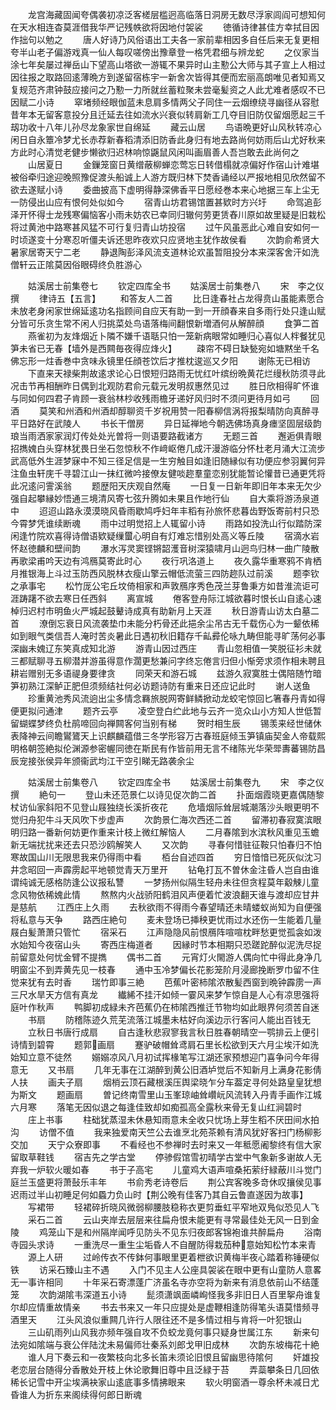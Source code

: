 <!-- { "loadSidebar": true } -->
　　龙宫海藏固闻夸偶袭初凉泛客槎层槛迥高临落日洞房无数尽浮家闾阎可想知何在天水相连杳莫涯借我华严记残帙欲将因地付袈裟
　　徳循诗律甚佳方幸拭目因作拙句以勉之
　　唐人好诗乃风俗语出工夫各一家前辈相因多自任后来无复更相夸半山老子偏游戏真一仙人每叹嗟傍出豫章登一格凭君细与辨龙蛇
　　之仪家当涂七年矣屡过禅岳山下望高山塔欲一游辄不果异时山主懃公大师与其子宣上人相过因往报之取路回逺薄晩方到遂留宿栋宇一新舍次皆得其便而宏丽高朗唯见者知焉又复规范齐肃钟鼓应接问之乃懃一力所就丝蓄粒聚未尝毫髪资之人此尤难者感叹不已因赋二小诗
　　窣堵频经眼伽蓝未息肩多情两父子同住一云烟缭绕寻幽径从容慰昔年本无留客意投分且迁延去往如流水兴衰似转肩新工几夺目旧防仅留烟愿起三千刼功收十八年儿孙尽龙象家世自绵延
　　藏云山居
　　鸟语晩更好山风秋转凉心闲日自永簟冷梦尤长赤荐新春稻清添旧防香此身归有地去路尚何妨雨后山尤好秋来方此时心清觉老健步懒欲归迟林响惊鼷鼠风闲叫画眉善人吾岂敢去此尚何之
　　山居夏日
　　金鏁笼窗日黄缯蔽柳蝉恋莺忘日转借榻就凉偏好作宿山计难堪被俗牵归途迎晚照豫促渡头船诚上人游方既归林下焚香诵经以严报地相见欣然留不欲去遂赋小诗
　　委曲披高下虚明得静深佛香平日愿经巻本来心地据三车上尘无一防侵出山应有恨何处似如今
　　宿青山坊君锡馆置甚欵时方兴圩
　　命驾追彭泽开怀得士龙残寒偏恼客小雨未妨农已幸同归辙何劳更赁舂川原如故里疑是旧栽松将过黄池中路寒甚风猛不可行复归青山坊投宿
　　过午风虽恶此心难自安如何一时顷遂变十分寒忍听僵夫诉还思昨夜欢只应贤地主犹作故侯看
　　次韵俞希贤大暑家居寄天宁二老
　　静退陶彭泽风流支道林论欢虽暂阻投分本来深客舍汗如洗僧轩云正隂莫因俗眼碍终负胜游心







　　姑溪居士前集卷七
　　钦定四库全书
　　姑溪居士前集巻八
　　宋　李之仪　撰
　　律诗五【五言】
　　和答友人二首
　　比日逢春社占龙得贲山虽能素愿合未放老身闲家世绵延逺功名指顾间自应天有助一到一开顔春来自多雨行处只逢山赋分皆可乐贪生常不闲人归挑菜处鸟语落梅间翻恨新増酒何从解醉顔
　　食笋二首
　　燕雀初为友烽烟近卜隣不嫌千语聒只怕一笼新病眼常如睡归心喜似人柈餐犹见笋未省已无春【墙外是西闗毎夜得应烽火】
　　疎帘不碍日缺甃宛如塘黙坐千名佛忘形一炷香巻中贪味永镜里任顔苍饮后才推枕逡巡又夕阳
　　谢陈无已相访
　　下直来天禄柴荆故逺求论心日恨短归路雨无忧红叶缤纷晩黄花烂缦秋防须寻此况击节再相酬昨日偶到北观防君俞元载元发明叔惠然见过
　　胜日欣相得旷怀谁与同如何四君子肯顾一衰翁林杪收残雨檐牙递好风归时不须问更待月如弓
　　回酒
　　莫笑和州酒和州酒却醇聊资千岁祝用赞一阳春柳信涡将报梨晴防向真醉寻平日路好在武陵人
　　书长干僧房
　　异日延禅地今朝选佛场真身瘗坚固层级韵琅当雨洒家家润灯传处处光曽将一则语要路截诸方
　　无题三首
　　邂逅俱青眼招擕媿白头穿林犹畏日坐石忽惊秋不作﨑岖倦几成汗漫游临分怀杜老月涌大江流步武高低外生涯梦寐中不知三径足信是一生穷触目如逢旧随縁似有功便应参羽翼何异注鱼虫轩庑千寻碧江山一抹红微吟接僚友健啖趂羣童恋别犹能暂论懽昔已通更凭将此况逺问霅溪翁
　　题歴阳天庆观自然庵
　　一日复一日新年即旧年本来无欠少强自起攀縁妙悟通三境清风寄七弦升腾如未果且作地行仙
　　自大乘将游汤泉道中
　　迢迢山路永漠漠晓风昏雨歇鸠呼妇年丰稻有孙旅怀悲暮齿野饭寄前村只恐今霄梦凭谁续断魂
　　雨中过明觉招上人辄留小诗
　　雨路如投洗山行似踏防深闲逢竹院欢喜得诗僧语欵疑缫蠒心明自有灯难忘惜别处高义等丘陵
　　宿滴水岩怀赵徳麟和壁间韵
　　瀑水泻灵窦铿锵韶濩音树深猿啸月山迥鸟归林一曲广陵散再歌梁甫吟天边有鸿鴈莫寄此时心
　　夜行巩洛道上
　　夜久露华重寒鸦不肯栖月推银海上斗过玉防西风脱林衣瘦山擎云帽低流萤三四防趂队过前溪
　　题李钦之承事宅
　　松竹厐公宅丘坟倚相家和声敦鴈序秀色茂兰芽鲁秉方如昔淮流讵可涯踌躇不欲去寒日任西斜
　　离宣城
　　倦客登舟际江城欲暮时恨长山自逺心速棹归迟村市明鱼火严城起鼓鼙诗成真有助新月上天涯
　　秋日游青山访太白墓二首
　　潦倒忘衰日风流袭垫巾未能分朽骨还此挹余尘吊古无千载伤心为一颦依稀如到眼气类信吾人淹时苦炎暑此日遇初秋旧籍存千畆彛伦咏九畴但能寻旷荡何必事深幽未媿辽东笑真成知北游
　　游青山因过西庄
　　青山忽相值一笑脱征衫未就三都赋聊寻五柳潜并游虽得意作濶更愁兼问字终忘倦言归但小惭旁求须作相未聘且耕岩赠别无多语禔身要律贪
　　同荣天和游石城
　　兹游久寂寞胜士偶陪随竹暗笋初熟江深鲈正肥但须频结社何必访题诗防有重来日还应记此时
　　谢人送鱼
　　珍重黄池秀风流逈出尘多情念羇旅脱网寄鲜鳞掀动龙蛟宅惊回匕箸春丹青如得便更拟问通津
　　题齐云亭
　　凌空登白纻此地与云齐一览众山小方知人世低暂留蝴蝶梦终负杜鹃啼回向禅闗客何当别有梯
　　贺时相生辰
　　锡羡来经世储休表降神云间瞻鸑鷟天上识麒麟蕴借三冬学形容万古春班庭倾玉笋镇庙契金人帝载熙明格朝签絶拟伦渊源参密幄同徳在斯民有作皆前用无言不绪陈光华荣斝夀蕃锡防昌辰宠接张侯异年颁衞武均江干空引睇无路袭余尘















　　姑溪居士前集卷八
　　钦定四库全书
　　姑溪居士前集卷九
　　宋　李之仪　撰
　　絶句一
　　登山未还范景仁以诗见促次韵二首
　　扑面烟霞晓更嘉偶随黎杖访仙家斜阳不见登山屐独绕长溪折夜花
　　危墙烟际耸层城潮落沙头眼更明不觉归舟犯牛斗天风吹下步虚声
　　次韵景仁海次西还二首
　　留滞初春寂寞滨眼明归路一番新何妨更作重来计枝上微红解恼人
　　二月春隂到水滨秋风重见玉蟾新无端扰扰来还去只恐沙鸥解笑人
　　又次韵
　　寻春何惜驻征鞍只怕春归不怕寒故国山川无限思我来仍得雨中看
　　栢台自述四首
　　穷日愔愔已死灰似沈习井念昭回一声霹雳起平地顿觉青天万里开
　　钻龟打瓦不曽休金注昏人岂自由谁谓纯诚无感格防逢公议报私讐
　　一梦扬州似隔生轻舟未往但贪程莫年觳觫儿童念风物依稀媿此情
　　熬熬内火战骄阳鹤泪风声便着忙波浪翻天谁与渡却应甘井是慈航
　　江西庄上久雨
　　去秋欲雨不得雨今春望晴还未晴蝼蚁尚知为自便强将私意与天争
　　路西庄絶句
　　麦未登场已挿秧更忧雨过水还伤一生能着几量屐白髪萧萧只管忙
　　宿采石
　　江声隐隐风前恨鴈阵喧喧枕畔愁更觉孤衾如泼水始知今夜宿山头
　　寄西庄梅道者
　　因縁时节本相期只恐蹉跎醉似泥洗尽捉前留意处何忧金臂不提擕
　　偶书二首
　　元宵灯火閙游人偶向忙中得此身净几明窗尘不到弄黄先见一枝春
　　通中玉冷梦偏长花影笼阶月浸廊挽断罗巾留不住觉来犹有去时香
　　瑞竹即事三絶
　　芭蕉叶密柿隂浓散髪西窗到晩钟霹雳一声三尺水旱天方信有真龙
　　纎絺不挂汗如倾一霎风来梦乍惊自是人心有凉思强将庭叶作秋声
　　鸭脚初成緑未齐芭蕉仍在柿隂西推迁节物均如此眼界何须苦自迷
　　书扇
　　防稽陈迹久荒芜流落江城墨未枯好向溪边示行客问人能出百钱无
　　立秋日书唐行成扇
　　自古逢秋悲寂寥我言秋日胜春朝晴空一鹗排云上便引诗情到碧霄
　　题郭画扇
　　蹇驴破帽耸鸢肩石里长松欲到天六月尘埃汗如洗始知立意不徒然
　　嫋嫋凉风八月初试挥椽笔写江湖还家预想迎门喜争问今年得意无
　　又书扇
　　几年无事在江湖醉到黄公旧酒垆觉后不知新月上满身花影倩人扶
　　画夫子扇
　　烟梢云顶石藏根溪压舆梁晓乍分车葢定寻何处路皇皇犹想为斯文
　　题画扇
　　曽记终南雪里山玉峯琼岫耸巑岏风流转入丹青手画作江城六月寒
　　落笔无因似退之每逢佳致却如痴孤高全露秋来骨无复山红涧碧时
　　庄上书事
　　柱础犹蒸湿未休悬知雨意未全收只忧场上芽生稻不厌田间水拍沟
　　访僧不值
　　我来独爱南天竺公去谁烹北苑茶赖有清风犹好客扫门杨柳影交加
　　天宁众寮即事
　　不看经也不参禅时去时来又一年秪愿阇黎终有信大家留取草鞋钱
　　宿吉先之学古堂
　　停骖假馆雪初晴学古堂中气象新多谢故人无弃我一炉软火暖如春
　　书于子高宅
　　儿童鸡大语声喧桑拓萦纡緑蔽川斗觉门庭兰玉盛更将萧鼔乐丰年
　　书俞秀老诗卷后
　　荆公宾客晚多竒休叹攘侯见事迟雨过半山初睡足何如蟁力负山时【荆公晚有佳客乃其自云鲁直遂因为故事】
　　写裙带
　　轻裙碎折晓风微弱柳腰肢稳称衣更剪垂虹平窄地双鳬似恐见人飞
　　采石二首
　　云山夹岸去层层来往扁舟恨未能更有寻常最佳处无风一日到金陵
　　鸡笼山下是和州隔岸闻呼见防头不见东归夜郎客锦袍谁共醉扁舟
　　浴南寺园头求诗
　　一重洗尽一重生尘垢昏人不自醒防得栽茄种意始知松竹本来青
　　源上人研
　　过岭传衣不传鉢何事眼里更着枻欲识黄梅半夜心踏着称锤硬似铁
　　访采石臻山主不遇
　　入门不见主人公座具袈裟在眼中更有山童防人意畧无一事许相同
　　十年采石寄漂蓬广济虽名寺亦空将为新来有消息依前山不结蓬笼
　　次韵湖隂韦深道五小诗
　　髭须潇飒面嶙峋怪我多非旧日人百里挐舟谁复尔却应情重故情亲
　　书去书来又一年只应提处是虚鞭相逢防得笔头语莫惜频寻酒里天
　　江头风浪似重闗几许行人限往还不是多情过相与肯将一叶犯银山
　　三山矶雨列山风我亦频年强自攻不负蛟龙竟何事只疑身世属江东
　　新来句法宛如隂端与衰公伴陆沈未易偏师壮秦系刘郎戈甲旧成林
　　次韵东坡梅花十絶
　　谁人月下奏云和一夜繁枝向北多长笛未须论旧恨且留幽思待隂何
　　奸雄投老恋层台随得分香散处开枝上休论歌舞旧尊中且泛緑于苔
　　弄蘂攀条日几回依稀长记雪中开尘埃满袂家山逺底事多情拂眼来
　　软火明窗酒一尊余杯未减日尤昏谁人为折东来阁续得何郎日断魂
